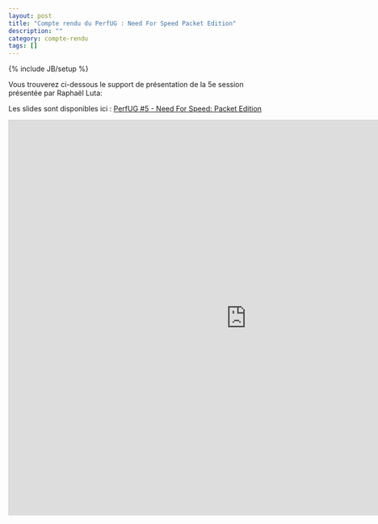 ```yaml
---
layout: post
title: "Compte rendu du PerfUG : Need For Speed Packet Edition"
description: ""
category: compte-rendu
tags: []
---
```

{% include JB/setup %}

Vous trouverez ci-dessous le support de présentation de la 5e session présentée par Raphaël Luta:
<!-- more -->

Les slides sont disponibles ici : [PerfUG #5 - Need For Speed: Packet Edition](http://rluta.github.io/packetstory)

<iframe src="http://rluta.github.io/packetstory" width="940" height="783" frameborder="0" marginwidth="0" marginheight="0" scrolling="no" style="border:1px solid #CCC;border-width:1px 1px 0;margin-bottom:5px"> </iframe>